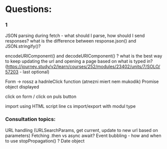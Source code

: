 # Questions:  

### 1

JSON parsing during fetch - what should I parse, how should I send responses?
what is the difference between response.json() and JSON.stringify()?

encodeURIComponent() and decodeURIComponent() ?
what is the best way to keep updating the url and opening a page based on what is typed in?
    (https://journey.study/v2/learn/courses/252/modules/23402/units/7/SOLO/57203 - last optional)

Form -> rossz a hadnleClick function (atnezni miert nem mukodik)
Promise object displayed

click on form / click on puls button

import using HTML script line cs import/export with modul type

### Consultation topics:

URL handling (URLSearchParams, get current, update to new url based on parameters)
Fetching .then vs async await?
Event bubbling - how and when to use stopPropagation() ?
Date object